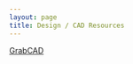 ```yaml
---
layout: page
title: Design / CAD Resources
---
```


<!-- https://www.simbotics.org/cad-section/ -->

[GrabCAD](https://grabcad.com/spartronics.4915-1)
